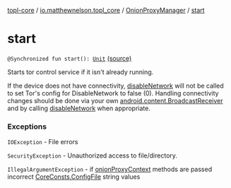 [topl-core](../../index.md) / [io.matthewnelson.topl_core](../index.md) / [OnionProxyManager](index.md) / [start](./start.md)

# start

`@Synchronized fun start(): `[`Unit`](https://kotlinlang.org/api/latest/jvm/stdlib/kotlin/-unit/index.html) [(source)](https://github.com/05nelsonm/TorOnionProxyLibrary-Android/blob/master/topl-core/src/main/java/io/matthewnelson/topl_core/OnionProxyManager.kt#L550)

Starts tor control service if it isn't already running.

If the device does not have connectivity, [disableNetwork](disable-network.md) will not be called to set
Tor's config for DisableNetwork to false (0). Handling connectivity changes should be done
via your own [android.content.BroadcastReceiver](https://developer.android.com/reference/android/content/BroadcastReceiver.html) and by calling [disableNetwork](disable-network.md) when
appropriate.

### Exceptions

`IOException` - File errors

`SecurityException` - Unauthorized access to file/directory.

`IllegalArgumentException` - if [onionProxyContext](#) methods are passed incorrect
[CoreConsts.ConfigFile](#) string values